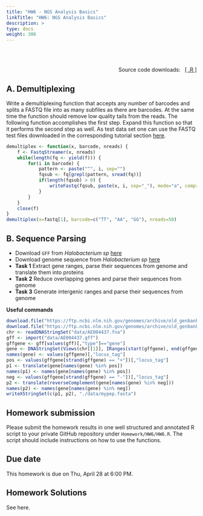 ```yaml
---
title: "HW6 - NGS Analysis Basics"
linkTitle: "HW6: NGS Analysis Basics"
description: >
type: docs
weight: 306
---
```


<br></br>

<div style="text-align: right"> 
Source code downloads: &nbsp; <a href="https://raw.githubusercontent.com/tgirke/GEN242//main/content/en/assignments/Homework/HW06/HW06.R" target="_blank">[ .R ]</a>
</div>

## A. Demultiplexing
	
Write a demultiplexing function that accepts any number of
barcodes and splits a FASTQ file into as many subfiles as there are barcodes.
At the same time the function should remove low quality tails from the reads.
The following function accomplishes the first step. Expand this function so
that it performs the second step as well. As test data set one can use the FASTQ
test files downloaded in the corresponding tutorial section [here](https://girke.bioinformatics.ucr.edu/GEN242/tutorials/rsequences/rsequences/#processing-fastq-files-with-shortread).

```r
demultiplex <- function(x, barcode, nreads) {
	f <- FastqStreamer(x, nreads) 
	while(length(fq <- yield(f))) {
		for(i in barcode) {
			pattern <- paste("^", i, sep="")
			fqsub <- fq[grepl(pattern, sread(fq))] 
			if(length(fqsub) > 0) {
				writeFastq(fqsub, paste(x, i, sep="_"), mode="a", compress=FALSE)
			}
		}
	}
	close(f)
}
demultiplex(x=fastq[1], barcode=c("TT", "AA", "GG"), nreads=50)
```

## B. Sequence Parsing 

* Download `GFF` from _Halobacterium sp_  [here](https://ftp.ncbi.nlm.nih.gov/genomes/archive/old_genbank/Bacteria/Halobacterium_sp_uid217/AE004437.gff)
* Download genome sequence from _Halobacterium sp_ [here](https://ftp.ncbi.nlm.nih.gov/genomes/archive/old_genbank/Bacteria/Halobacterium_sp_uid217/AE004437.fna)
* __Task 1__ Extract gene ranges, parse their sequences from genome and translate them into proteins
* __Task 2__ Reduce overlapping genes and parse their sequences from genome
* __Task 3__ Generate intergenic ranges and parse their sequences from genome

__Useful commands__

```r
download.file("https://ftp.ncbi.nlm.nih.gov/genomes/archive/old_genbank/Bacteria/Halobacterium_sp_uid217/AE004437.gff", "data/AE004437.gff")
download.file("https://ftp.ncbi.nlm.nih.gov/genomes/archive/old_genbank/Bacteria/Halobacterium_sp_uid217/AE004437.fna", "data/AE004437.fna")
chr <- readDNAStringSet("data/AE004437.fna")
gff <- import("data/AE004437.gff")
gffgene <- gff[values(gff)[,"type"]=="gene"]
gene <- DNAStringSet(Views(chr[[1]], IRanges(start(gffgene), end(gffgene))))
names(gene) <- values(gffgene)[,"locus_tag"]
pos <- values(gffgene[strand(gffgene) == "+"])[,"locus_tag"]
p1 <- translate(gene[names(gene) %in% pos])
names(p1) <- names(gene[names(gene) %in% pos])
neg <- values(gffgene[strand(gffgene) == "-"])[,"locus_tag"]
p2 <- translate(reverseComplement(gene[names(gene) %in% neg]))
names(p2) <- names(gene[names(gene) %in% neg])
writeXStringSet(c(p1, p2), "./data/mypep.fasta")
```

## Homework submission

Please submit the homework results in one well structured and annotated R
script to your private GitHub repository under `Homework/HW6/HW6.R`. The script
should include instructions on how to use the functions.

## Due date

This homework is due on Thu, April 28 at 6:00 PM.

## Homework Solutions

See here.


